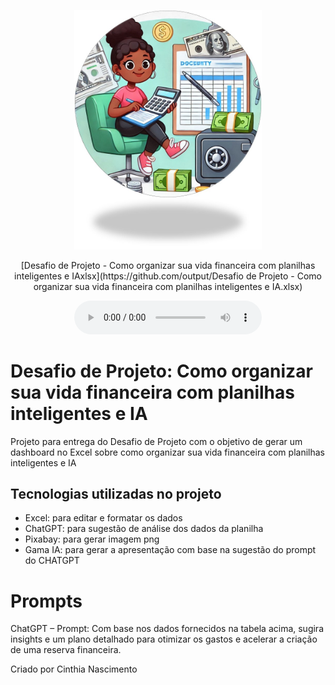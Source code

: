 <p align="center">
<img 
    src="./assets/Capa Planilha.jpg"
    width="300"
/>
</p>

<p align="center">
    [Desafio de Projeto - Como organizar sua vida financeira com planilhas inteligentes e IAxlsx](https://github.com/output/Desafio de Projeto - Como organizar sua vida financeira com planilhas inteligentes e IA.xlsx)
  </p>

<div align="center">
    <audio src="output/podcast_editado.MP3" controls title="Podcast editado"></audio>
</div>

# Desafio de Projeto: Como organizar sua vida financeira com planilhas inteligentes e IA #

Projeto para entrega do Desafio de Projeto com o objetivo de gerar um dashboard no Excel sobre como organizar sua vida financeira com planilhas inteligentes e IA

## Tecnologias utilizadas no projeto

- Excel:  para editar e formatar os dados
- ChatGPT: para sugestão de análise dos dados da planilha
- Pixabay: para gerar imagem png
- Gama IA:  para gerar a apresentação com base na sugestão do prompt do CHATGPT


# Prompts 
ChatGPT – Prompt: Com base nos dados fornecidos na tabela acima, sugira insights e um plano detalhado para otimizar os gastos e acelerar a criação de uma reserva financeira.


Criado por Cinthia Nascimento

